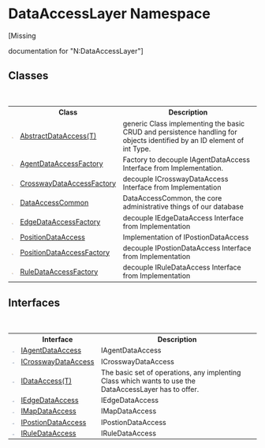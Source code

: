 # DataAccessLayer Namespace
 

\[Missing <summary> documentation for "N:DataAccessLayer"\]


## Classes
&nbsp;<table><tr><th></th><th>Class</th><th>Description</th></tr><tr><td>![Public class](media/pubclass.gif "Public class")</td><td><a href="eb13662c-6f71-36fa-c6a6-ddc9261c8e5f">AbstractDataAccess(T)</a></td><td>
generic Class implementing the basic CRUD and persistence handling for objects identified by an ID element of int Type.</td></tr><tr><td>![Public class](media/pubclass.gif "Public class")</td><td><a href="ba84ab95-0995-10e8-acc6-5c7d6b369513">AgentDataAccessFactory</a></td><td>
Factory to decouple IAgentDataAccess Interface from Implementation.</td></tr><tr><td>![Public class](media/pubclass.gif "Public class")</td><td><a href="1c64530b-da4c-d050-aa16-12a733e68c93">CrosswayDataAccessFactory</a></td><td>
decouple ICrosswayDataAccess Interface from Implementation</td></tr><tr><td>![Public class](media/pubclass.gif "Public class")</td><td><a href="78080074-bf4f-0cef-5315-b340a8e5b1d2">DataAccessCommon</a></td><td>
DataAccessCommon, the core administrative things of our database</td></tr><tr><td>![Public class](media/pubclass.gif "Public class")</td><td><a href="22af2653-a0c6-ff41-87ac-1f0b84487e9e">EdgeDataAccessFactory</a></td><td>
decouple IEdgeDataAccess Interface from Implementation</td></tr><tr><td>![Public class](media/pubclass.gif "Public class")</td><td><a href="51f1c355-4989-c74c-5159-941fab7357e3">PositionDataAccess</a></td><td>
Implementation of IPostionDataAccess</td></tr><tr><td>![Public class](media/pubclass.gif "Public class")</td><td><a href="0028d21c-550d-fb2d-1bac-7da350886db7">PositionDataAccessFactory</a></td><td>
decouple IPostionDataAccess Interface from Implementation</td></tr><tr><td>![Public class](media/pubclass.gif "Public class")</td><td><a href="0fc78487-3658-971e-9ba3-5e3b9b19ba72">RuleDataAccessFactory</a></td><td>
decouple IRuleDataAccess Interface from Implementation</td></tr></table>

## Interfaces
&nbsp;<table><tr><th></th><th>Interface</th><th>Description</th></tr><tr><td>![Public interface](media/pubinterface.gif "Public interface")</td><td><a href="2773b424-b27f-4718-d81e-405c99e5e73f">IAgentDataAccess</a></td><td>
IAgentDataAccess</td></tr><tr><td>![Public interface](media/pubinterface.gif "Public interface")</td><td><a href="756f143f-88a4-032d-ad08-61c22d9a4a67">ICrosswayDataAccess</a></td><td>
ICrosswayDataAccess</td></tr><tr><td>![Public interface](media/pubinterface.gif "Public interface")</td><td><a href="a56045d5-7826-916b-fd0c-11fa56955b18">IDataAccess(T)</a></td><td>
The basic set of operations, any implenting Class which wants to use the DataAccessLayer has to offer.</td></tr><tr><td>![Public interface](media/pubinterface.gif "Public interface")</td><td><a href="f8fde9d9-1533-5f84-66a3-58ace726302c">IEdgeDataAccess</a></td><td>
IEdgeDataAccess</td></tr><tr><td>![Public interface](media/pubinterface.gif "Public interface")</td><td><a href="af2a5fe2-77e0-247d-1088-32e8c442326b">IMapDataAccess</a></td><td>
IMapDataAccess</td></tr><tr><td>![Public interface](media/pubinterface.gif "Public interface")</td><td><a href="8d6a6c3f-d0e9-b984-b406-db63c8fbc505">IPostionDataAccess</a></td><td>
IPostionDataAccess</td></tr><tr><td>![Public interface](media/pubinterface.gif "Public interface")</td><td><a href="015a5b6c-6525-0aa8-ed5f-9f8421ce2ec9">IRuleDataAccess</a></td><td>
IRuleDataAccess</td></tr></table>&nbsp;
